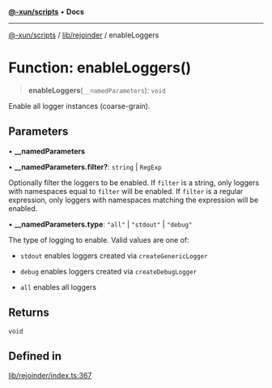 [**@-xun/scripts**](../../../README.md) • **Docs**

***

[@-xun/scripts](../../../README.md) / [lib/rejoinder](../README.md) / enableLoggers

# Function: enableLoggers()

> **enableLoggers**(`__namedParameters`): `void`

Enable all logger instances (coarse-grain).

## Parameters

• **\_\_namedParameters**

• **\_\_namedParameters.filter?**: `string` \| `RegExp`

Optionally filter the loggers to be enabled. If `filter` is a string, only
loggers with namespaces equal to `filter` will be enabled. If `filter` is a
regular expression, only loggers with namespaces matching the expression
will be enabled.

• **\_\_namedParameters.type**: `"all"` \| `"stdout"` \| `"debug"`

The type of logging to enable. Valid values are one of:

- `stdout` enables loggers created via `createGenericLogger`

- `debug` enables loggers created via `createDebugLogger`

- `all` enables all loggers

## Returns

`void`

## Defined in

[lib/rejoinder/index.ts:367](https://github.com/Xunnamius/xscripts/blob/4c305ac01bcb5579e4796a0cd2b08508dc5de5e1/lib/rejoinder/index.ts#L367)
